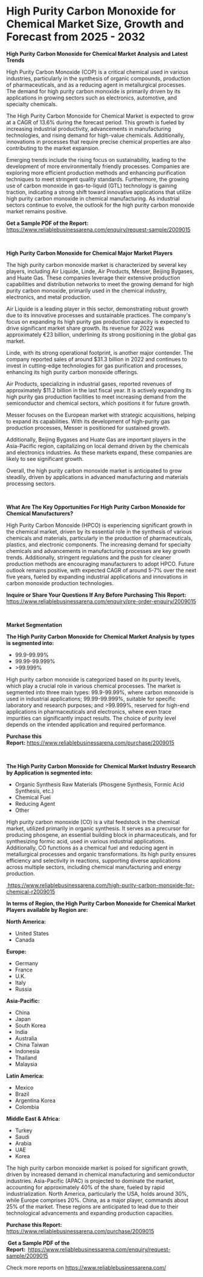 <p><h1>High Purity Carbon Monoxide for Chemical Market Size, Growth and Forecast from 2025 - 2032</h1></p><p><strong>High Purity Carbon Monoxide for Chemical Market Analysis and Latest Trends</strong></p>
<p><p>High Purity Carbon Monoxide (COP) is a critical chemical used in various industries, particularly in the synthesis of organic compounds, production of pharmaceuticals, and as a reducing agent in metallurgical processes. The demand for high purity carbon monoxide is primarily driven by its applications in growing sectors such as electronics, automotive, and specialty chemicals.</p><p>The High Purity Carbon Monoxide for Chemical Market is expected to grow at a CAGR of 13.6% during the forecast period. This growth is fueled by increasing industrial productivity, advancements in manufacturing technologies, and rising demand for high-value chemicals. Additionally, innovations in processes that require precise chemical properties are also contributing to the market expansion.</p><p>Emerging trends include the rising focus on sustainability, leading to the development of more environmentally friendly processes. Companies are exploring more efficient production methods and enhancing purification techniques to meet stringent quality standards. Furthermore, the growing use of carbon monoxide in gas-to-liquid (GTL) technology is gaining traction, indicating a strong shift toward innovative applications that utilize high purity carbon monoxide in chemical manufacturing. As industrial sectors continue to evolve, the outlook for the high purity carbon monoxide market remains positive.</p></p>
<p><strong>Get a Sample PDF of the Report:&nbsp;</strong> <a href="https://www.reliablebusinessarena.com/enquiry/request-sample/2009015?utm_campaign=3558&utm_medium=2&utm_source=Github&utm_content=ia&utm_term=03042025&utm_id=high-purity-carbon-monoxide-for-chemical">https://www.reliablebusinessarena.com/enquiry/request-sample/2009015</a></p>
<p>&nbsp;</p>
<p><strong>High Purity Carbon Monoxide for Chemical Major Market Players</strong></p>
<p><p>The high purity carbon monoxide market is characterized by several key players, including Air Liquide, Linde, Air Products, Messer, Beijing Bygases, and Huate Gas. These companies leverage their extensive production capabilities and distribution networks to meet the growing demand for high purity carbon monoxide, primarily used in the chemical industry, electronics, and metal production.</p><p>Air Liquide is a leading player in this sector, demonstrating robust growth due to its innovative processes and sustainable practices. The company's focus on expanding its high purity gas production capacity is expected to drive significant market share growth. Its revenue for 2022 was approximately €23 billion, underlining its strong positioning in the global gas market.</p><p>Linde, with its strong operational footprint, is another major contender. The company reported sales of around $31.3 billion in 2022 and continues to invest in cutting-edge technologies for gas purification and processes, enhancing its high purity carbon monoxide offerings.</p><p>Air Products, specializing in industrial gases, reported revenues of approximately $11.2 billion in the last fiscal year. It is actively expanding its high purity gas production facilities to meet increasing demand from the semiconductor and chemical sectors, which positions it for future growth.</p><p>Messer focuses on the European market with strategic acquisitions, helping to expand its capabilities. With its development of high-purity gas production processes, Messer is positioned for sustained growth.</p><p>Additionally, Beijing Bygases and Huate Gas are important players in the Asia-Pacific region, capitalizing on local demand driven by the chemicals and electronics industries. As these markets expand, these companies are likely to see significant growth.</p><p>Overall, the high purity carbon monoxide market is anticipated to grow steadily, driven by applications in advanced manufacturing and materials processing sectors.</p></p>
<p>&nbsp;</p>
<p><strong>What Are The Key Opportunities For High Purity Carbon Monoxide for Chemical Manufacturers?</strong></p>
<p><p>High Purity Carbon Monoxide (HPCO) is experiencing significant growth in the chemical market, driven by its essential role in the synthesis of various chemicals and materials, particularly in the production of pharmaceuticals, plastics, and electronic components. The increasing demand for specialty chemicals and advancements in manufacturing processes are key growth trends. Additionally, stringent regulations and the push for cleaner production methods are encouraging manufacturers to adopt HPCO. Future outlook remains positive, with expected CAGR of around 5-7% over the next five years, fueled by expanding industrial applications and innovations in carbon monoxide production technologies.</p></p>
<p><strong>Inquire or Share Your Questions If Any Before Purchasing This Report:</strong> <a href="https://www.reliablebusinessarena.com/enquiry/pre-order-enquiry/2009015?utm_campaign=3558&utm_medium=2&utm_source=Github&utm_content=ia&utm_term=03042025&utm_id=high-purity-carbon-monoxide-for-chemical">https://www.reliablebusinessarena.com/enquiry/pre-order-enquiry/2009015</a></p>
<p>&nbsp;</p>
<p><strong>Market Segmentation</strong></p>
<p><strong>The High Purity Carbon Monoxide for Chemical Market Analysis by types is segmented into:</strong></p>
<p><ul><li>99.9-99.99%</li><li>99.99-99.999%</li><li>>99.999%</li></ul></p>
<p><p>High purity carbon monoxide is categorized based on its purity levels, which play a crucial role in various chemical processes. The market is segmented into three main types: 99.9-99.99%, where carbon monoxide is used in industrial applications; 99.99-99.999%, suitable for specific laboratory and research purposes; and >99.999%, reserved for high-end applications in pharmaceuticals and electronics, where even trace impurities can significantly impact results. The choice of purity level depends on the intended application and required performance.</p></p>
<p><strong>Purchase this Report:&nbsp;</strong><a href="https://www.reliablebusinessarena.com/purchase/2009015?utm_campaign=3558&utm_medium=2&utm_source=Github&utm_content=ia&utm_term=03042025&utm_id=high-purity-carbon-monoxide-for-chemical">https://www.reliablebusinessarena.com/purchase/2009015</a></p>
<p>&nbsp;</p>
<p><strong>The High Purity Carbon Monoxide for Chemical Market Industry Research by Application is segmented into:</strong></p>
<p><ul><li>Organic Synthesis Raw Materials (Phosgene Synthesis, Formic Acid Synthesis, etc.)</li><li>Chemical Fuel</li><li>Reducing Agent</li><li>Other</li></ul></p>
<p><p>High purity carbon monoxide (CO) is a vital feedstock in the chemical market, utilized primarily in organic synthesis. It serves as a precursor for producing phosgene, an essential building block in pharmaceuticals, and for synthesizing formic acid, used in various industrial applications. Additionally, CO functions as a chemical fuel and reducing agent in metallurgical processes and organic transformations. Its high purity ensures efficiency and selectivity in reactions, supporting diverse applications across multiple sectors, including chemical manufacturing and energy production.</p></p>
<p><a href="https://www.reliablebusinessarena.com/high-purity-carbon-monoxide-for-chemical-r2009015?utm_campaign=3558&utm_medium=2&utm_source=Github&utm_content=ia&utm_term=03042025&utm_id=high-purity-carbon-monoxide-for-chemical">&nbsp;https://www.reliablebusinessarena.com/high-purity-carbon-monoxide-for-chemical-r2009015</a></p>
<p><strong>In terms of Region, the High Purity Carbon Monoxide for Chemical Market Players available by Region are:</strong></p>
<p>
    <p> <strong> North America: </strong>
        <ul>
            <li>United States</li>
            <li>Canada</li>
        </ul>
        </p> 
    <p> <strong> Europe: </strong>
        <ul>
            <li>Germany</li>
            <li>France</li>
            <li>U.K.</li>
            <li>Italy</li>
            <li>Russia</li>
        </ul>
        </p> 
    <p> <strong> Asia-Pacific: </strong>
        <ul>
            <li>China</li>
            <li>Japan</li>
            <li>South Korea</li>
            <li>India</li>
            <li>Australia</li>
            <li>China Taiwan</li>
            <li>Indonesia</li>
            <li>Thailand</li>
            <li>Malaysia</li>
        </ul>
        </p> 
    <p> <strong> Latin America: </strong>
        <ul>
            <li>Mexico</li>
            <li>Brazil</li>
            <li>Argentina Korea</li>
            <li>Colombia</li>
        </ul>
        </p> 
    <p> <strong> Middle East & Africa: </strong>
        <ul>
            <li>Turkey</li>
            <li>Saudi</li>
            <li>Arabia</li>
            <li>UAE</li>
            <li>Korea</li>
        </ul>
    </p>
    </p>
<p><p>The high purity carbon monoxide market is poised for significant growth, driven by increased demand in chemical manufacturing and semiconductor industries. Asia-Pacific (APAC) is projected to dominate the market, accounting for approximately 40% of the share, fueled by rapid industrialization. North America, particularly the USA, holds around 30%, while Europe comprises 20%. China, as a major player, commands about 25% of the market. These regions are anticipated to lead due to their technological advancements and expanding production capacities.</p></p>
<p><strong>Purchase this Report: </strong><a href="https://www.reliablebusinessarena.com/purchase/2009015?utm_campaign=3558&utm_medium=2&utm_source=Github&utm_content=ia&utm_term=03042025&utm_id=high-purity-carbon-monoxide-for-chemical">https://www.reliablebusinessarena.com/purchase/2009015</a></p>
<p>&nbsp;<strong>Get a Sample PDF of the Report:&nbsp;&nbsp;</strong><a href="https://www.reliablebusinessarena.com/enquiry/request-sample/2009015?utm_campaign=3558&utm_medium=2&utm_source=Github&utm_content=ia&utm_term=03042025&utm_id=high-purity-carbon-monoxide-for-chemical">https://www.reliablebusinessarena.com/enquiry/request-sample/2009015</a></p>
<p><strong></strong></p>
<p>Check more reports on <a href="https://www.reliablebusinessarena.com/?utm_campaign=3558&utm_medium=2&utm_source=Github&utm_content=ia&utm_term=03042025&utm_id=high-purity-carbon-monoxide-for-chemical">https://www.reliablebusinessarena.com/</a></p>